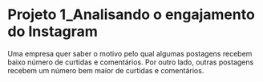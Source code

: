 # Projeto 1_Analisando o engajamento do Instagram
 Uma empresa quer saber o motivo pelo qual algumas postagens recebem baixo número de curtidas e comentários. Por outro lado, outras postagens recebem um número bem maior de curtidas e comentários.
